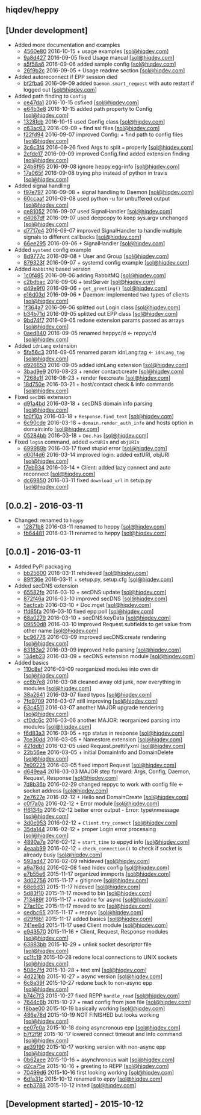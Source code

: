hiqdev/heppy
------------

## [Under development]

- Added more documentation and examples
    - [4560e80] 2016-10-15 + usage examples [sol@hiqdev.com]
    - [9a8d427] 2016-09-05 fixed Usage manual [sol@hiqdev.com]
    - [a5f58a6] 2016-09-06 added sample config [sol@hiqdev.com]
    - [26f9b2c] 2016-09-05 + Usage readme section [sol@hiqdev.com]
- Added autoreconnect if EPP session died
    - [bf2fba6] 2016-09-09 added `Daemon.smart_request` with auto restart if logged out [sol@hiqdev.com]
- Added path finding to `Config`
    - [ce47da1] 2016-10-15 csfixed [sol@hiqdev.com]
    - [e64b3e8] 2016-10-15 added path property to Config [sol@hiqdev.com]
    - [1328fcb] 2016-10-15 used Config class [sol@hiqdev.com]
    - [c63ac63] 2016-09-09 + find ssl files [sol@hiqdev.com]
    - [f22fd94] 2016-09-07 improved Config: + find path to config files [sol@hiqdev.com]
    - [3c6c3f4] 2016-09-26 fixed Args to split `=` properly [sol@hiqdev.com]
    - [2cfde17] 2016-09-09 improved Config.find added extension finding [sol@hiqdev.com]
    - [24b8f95] 2016-09-08 ignore heppy.egg-info [sol@hiqdev.com]
    - [17a065f] 2016-09-08 trying php instead of python in travis [sol@hiqdev.com]
- Added signal handling
    - [f97e797] 2016-09-08 + signal handling to Daemon [sol@hiqdev.com]
    - [60ccaaf] 2016-09-08 used python -u for unbuffered output [sol@hiqdev.com]
    - [ce81052] 2016-09-07 used SignalHandler [sol@hiqdev.com]
    - [d4067df] 2016-09-07 used deepcopy to keep sys.argv unchanged [sol@hiqdev.com]
    - [d7717e4] 2016-09-07 improved SignalHandler to handle multiple signals to different callbacks [sol@hiqdev.com]
    - [66ee295] 2016-09-06 + SignalHandler [sol@hiqdev.com]
- Added `systemd` config example
    - [8d9777c] 2016-09-08 + User and Group [sol@hiqdev.com]
    - [879323f] 2016-09-07 + systemd config example [sol@hiqdev.com]
- Added `RabbitMQ` based version
    - [1c0f485] 2016-09-06 adding RabbitMQ [sol@hiqdev.com]
    - [c2bdbac] 2016-09-06 + testServer [sol@hiqdev.com]
    - [d49e9f0] 2016-09-06 + `get_greeting()` [sol@hiqdev.com]
    - [e16d03d] 2016-09-06 * Daemon: implemented two types of clients [sol@hiqdev.com]
    - [1f364a7] 2016-09-06 splitted out Login class [sol@hiqdev.com]
    - [b34b71d] 2016-09-05 splitted out EPP class [sol@hiqdev.com]
    - [9bd74f7] 2016-09-05 redone extension params passed as arrays [sol@hiqdev.com]
    - [0aed840] 2016-09-05 renamed heppyc/d <- reppyc/d [sol@hiqdev.com]
- Added `idnLang` extension
    - [5fa56c3] 2016-09-05 renamed param idnLang:tag <- `idnLang_tag` [sol@hiqdev.com]
    - [d926653] 2016-09-05 added idnLang extension [sol@hiqdev.com]
    - [3bad9e9] 2016-08-23 + render contact:create [sol@hiqdev.com]
    - [7268e1f] 2016-08-23 + render fee:create [sol@hiqdev.com]
    - [18d750e] 2016-03-21 + host/contact check & info commands [sol@hiqdev.com]
- Fixed `secDNS` extension
    - [d91a4bd] 2016-03-18 + secDNS domain info parsing [sol@hiqdev.com]
    - [fc0f10a] 2016-03-18 + `Response.find_text` [sol@hiqdev.com]
    - [6c90cde] 2016-03-18 + `domain.render_auth_info` and hosts option in domain:info [sol@hiqdev.com]
    - [05284bb] 2016-03-18 + `Doc.has` [sol@hiqdev.com]
- Fixed `login` command, added `extURIs` and `objURIs`
    - [699989b] 2016-03-17 fixed stupid error [sol@hiqdev.com]
    - [d00f4d6] 2016-03-14 improved login: added extURI, objURI [sol@hiqdev.com]
    - [f7eb934] 2016-03-14 * Client: added lazy connect and auto reconnect [sol@hiqdev.com]
    - [dc69850] 2016-03-11 fixed `download_url` in setup.py [sol@hiqdev.com]

## [0.0.2] - 2016-03-11

- Changed: renamed to `heppy`
    - [12871b8] 2016-03-11 renamed to heppy [sol@hiqdev.com]
    - [fb64481] 2016-03-11 renamed to heppy [sol@hiqdev.com]

## [0.0.1] - 2016-03-11

- Added PyPI packaging
    - [bb25600] 2016-03-11 rehideved [sol@hiqdev.com]
    - [89ff36e] 2016-03-11 + setup.py, setup.cfg [sol@hiqdev.com]
- Added secDNS extension
    - [65582fe] 2016-03-10 + secDNS:update [sol@hiqdev.com]
    - [872f46a] 2016-03-10 improved secDNS [sol@hiqdev.com]
    - [5acfcab] 2016-03-10 + Doc.mget [sol@hiqdev.com]
    - [ffd65fa] 2016-03-10 fixed epp:poll [sol@hiqdev.com]
    - [68a0279] 2016-03-10 + secDNS:keyData [sol@hiqdev.com]
    - [09550d8] 2016-03-10 improved Request.subfields to get value from other name [sol@hiqdev.com]
    - [bc96776] 2016-03-09 improved secDNS:create rendering [sol@hiqdev.com]
    - [83183a2] 2016-03-09 improved hello parsing [sol@hiqdev.com]
    - [134eb23] 2016-03-09 + secDNS extension module [sol@hiqdev.com]
- Added basics
    - [110c8ef] 2016-03-09 reorganized modules into own dir [sol@hiqdev.com]
    - [cc6b7e8] 2016-03-08 cleaned away old junk, now everything in modules [sol@hiqdev.com]
    - [38a2641] 2016-03-07 fixed typos [sol@hiqdev.com]
    - [7fd9709] 2016-03-07 still improving [sol@hiqdev.com]
    - [63c4511] 2016-03-07 another MAJOR upgrade rendering [sol@hiqdev.com]
    - [cf0dc6c] 2016-03-06 another MAJOR: reorganized parsing into modules [sol@hiqdev.com]
    - [f6d83a3] 2016-03-05 + rgp status in response [sol@hiqdev.com]
    - [7ce30dd] 2016-03-05 + Namestore extension [sol@hiqdev.com]
    - [421ddb1] 2016-03-05 used Request.prettifyxml [sol@hiqdev.com]
    - [22b56ee] 2016-03-05 + initial DomainInfo and DomainDelete [sol@hiqdev.com]
    - [7e09225] 2016-03-05 fixed import Request [sol@hiqdev.com]
    - [d649ea4] 2016-03-03 MAJOR step forward: Args, Config, Daemon, Request, Response [sol@hiqdev.com]
    - [7d8b36b] 2016-02-29 changed reppyc to work with config file <- socket address [sol@hiqdev.com]
    - [2e7627e] 2016-02-12 + Hello and DomainCreate [sol@hiqdev.com]
    - [c0f7a0a] 2016-02-12 + Error module [sol@hiqdev.com]
    - [ff6134b] 2016-02-12 better error output - Error: type\nmessage [sol@hiqdev.com]
    - [3d0e953] 2016-02-12 + `Client.try_connect` [sol@hiqdev.com]
    - [35da144] 2016-02-12 + proper Login error processing [sol@hiqdev.com]
    - [4890a7e] 2016-02-12 + `start_time` to eppyd info [sol@hiqdev.com]
    - [4eaab99] 2016-02-12 + `check_connection()` to check if socket is already busy [sol@hiqdev.com]
    - [593ad47] 2016-02-09 rehideved [sol@hiqdev.com]
    - [a9a78dd] 2016-02-08 fixed hidev config [sol@hiqdev.com]
    - [e7b55e6] 2015-11-17 organized immports [sol@hiqdev.com]
    - [3d02756] 2015-11-17 + gitignore [sol@hiqdev.com]
    - [68e6d31] 2015-11-17 hideved [sol@hiqdev.com]
    - [5d83f10] 2015-11-17 moved to bin [sol@hiqdev.com]
    - [713489f] 2015-11-17 + readme for async [sol@hiqdev.com]
    - [27ac10c] 2015-11-17 moved to src [sol@hiqdev.com]
    - [cedbc65] 2015-11-17 + reppyc [sol@hiqdev.com]
    - [d29f6b1] 2015-11-17 added basics [sol@hiqdev.com]
    - [741ee8d] 2015-11-17 used Client module [sol@hiqdev.com]
    - [e943570] 2015-11-16 + Client, Request, Response modules [sol@hiqdev.com]
    - [63883bb] 2015-10-29 + unlink socket descriptor file [sol@hiqdev.com]
    - [cc1fc19] 2015-10-28 redone local connections to UNIX sockets [sol@hiqdev.com]
    - [508c7fd] 2015-10-28 + text xml [sol@hiqdev.com]
    - [4d221bb] 2015-10-27 + async version [sol@hiqdev.com]
    - [6c8a39f] 2015-10-27 redone back to non-async epp [sol@hiqdev.com]
    - [b74c7f3] 2015-10-27 fixed REPP `handle_read` [sol@hiqdev.com]
    - [7644c6b] 2015-10-27 + read config from json file [sol@hiqdev.com]
    - [f8bae00] 2015-10-19 basically working [sol@hiqdev.com]
    - [486e78d] 2015-10-19 NOT FINISHED but looks working [sol@hiqdev.com]
    - [ee07c0a] 2015-10-18 doing asyncronous epp [sol@hiqdev.com]
    - [b7f2f9f] 2015-10-17 lowered connect timeout and info command [sol@hiqdev.com]
    - [ae39190] 2015-10-17 working version with non-async epp [sol@hiqdev.com]
    - [0b62aee] 2015-10-16 + asynchronous wait [sol@hiqdev.com]
    - [d2ca75e] 2015-10-16 + greeting to REPP [sol@hiqdev.com]
    - [70499d6] 2015-10-16 first looking working [sol@hiqdev.com]
    - [6dfa31c] 2015-10-12 renamed to eppy [sol@hiqdev.com]
    - [ecb3788] 2015-10-12 inited [sol@hiqdev.com]

## [Development started] - 2015-10-12

[d91a4bd]: https://github.com/hiqdev/heppy/commit/d91a4bd
[fc0f10a]: https://github.com/hiqdev/heppy/commit/fc0f10a
[6c90cde]: https://github.com/hiqdev/heppy/commit/6c90cde
[05284bb]: https://github.com/hiqdev/heppy/commit/05284bb
[699989b]: https://github.com/hiqdev/heppy/commit/699989b
[d00f4d6]: https://github.com/hiqdev/heppy/commit/d00f4d6
[f7eb934]: https://github.com/hiqdev/heppy/commit/f7eb934
[dc69850]: https://github.com/hiqdev/heppy/commit/dc69850
[12871b8]: https://github.com/hiqdev/heppy/commit/12871b8
[fb64481]: https://github.com/hiqdev/heppy/commit/fb64481
[bb25600]: https://github.com/hiqdev/heppy/commit/bb25600
[89ff36e]: https://github.com/hiqdev/heppy/commit/89ff36e
[65582fe]: https://github.com/hiqdev/heppy/commit/65582fe
[872f46a]: https://github.com/hiqdev/heppy/commit/872f46a
[5acfcab]: https://github.com/hiqdev/heppy/commit/5acfcab
[ffd65fa]: https://github.com/hiqdev/heppy/commit/ffd65fa
[68a0279]: https://github.com/hiqdev/heppy/commit/68a0279
[09550d8]: https://github.com/hiqdev/heppy/commit/09550d8
[bc96776]: https://github.com/hiqdev/heppy/commit/bc96776
[83183a2]: https://github.com/hiqdev/heppy/commit/83183a2
[134eb23]: https://github.com/hiqdev/heppy/commit/134eb23
[110c8ef]: https://github.com/hiqdev/heppy/commit/110c8ef
[cc6b7e8]: https://github.com/hiqdev/heppy/commit/cc6b7e8
[38a2641]: https://github.com/hiqdev/heppy/commit/38a2641
[7fd9709]: https://github.com/hiqdev/heppy/commit/7fd9709
[63c4511]: https://github.com/hiqdev/heppy/commit/63c4511
[cf0dc6c]: https://github.com/hiqdev/heppy/commit/cf0dc6c
[f6d83a3]: https://github.com/hiqdev/heppy/commit/f6d83a3
[7ce30dd]: https://github.com/hiqdev/heppy/commit/7ce30dd
[421ddb1]: https://github.com/hiqdev/heppy/commit/421ddb1
[22b56ee]: https://github.com/hiqdev/heppy/commit/22b56ee
[7e09225]: https://github.com/hiqdev/heppy/commit/7e09225
[d649ea4]: https://github.com/hiqdev/heppy/commit/d649ea4
[7d8b36b]: https://github.com/hiqdev/heppy/commit/7d8b36b
[2e7627e]: https://github.com/hiqdev/heppy/commit/2e7627e
[c0f7a0a]: https://github.com/hiqdev/heppy/commit/c0f7a0a
[ff6134b]: https://github.com/hiqdev/heppy/commit/ff6134b
[3d0e953]: https://github.com/hiqdev/heppy/commit/3d0e953
[35da144]: https://github.com/hiqdev/heppy/commit/35da144
[4890a7e]: https://github.com/hiqdev/heppy/commit/4890a7e
[4eaab99]: https://github.com/hiqdev/heppy/commit/4eaab99
[593ad47]: https://github.com/hiqdev/heppy/commit/593ad47
[a9a78dd]: https://github.com/hiqdev/heppy/commit/a9a78dd
[e7b55e6]: https://github.com/hiqdev/heppy/commit/e7b55e6
[3d02756]: https://github.com/hiqdev/heppy/commit/3d02756
[68e6d31]: https://github.com/hiqdev/heppy/commit/68e6d31
[5d83f10]: https://github.com/hiqdev/heppy/commit/5d83f10
[713489f]: https://github.com/hiqdev/heppy/commit/713489f
[27ac10c]: https://github.com/hiqdev/heppy/commit/27ac10c
[cedbc65]: https://github.com/hiqdev/heppy/commit/cedbc65
[d29f6b1]: https://github.com/hiqdev/heppy/commit/d29f6b1
[741ee8d]: https://github.com/hiqdev/heppy/commit/741ee8d
[e943570]: https://github.com/hiqdev/heppy/commit/e943570
[63883bb]: https://github.com/hiqdev/heppy/commit/63883bb
[cc1fc19]: https://github.com/hiqdev/heppy/commit/cc1fc19
[508c7fd]: https://github.com/hiqdev/heppy/commit/508c7fd
[4d221bb]: https://github.com/hiqdev/heppy/commit/4d221bb
[6c8a39f]: https://github.com/hiqdev/heppy/commit/6c8a39f
[b74c7f3]: https://github.com/hiqdev/heppy/commit/b74c7f3
[7644c6b]: https://github.com/hiqdev/heppy/commit/7644c6b
[f8bae00]: https://github.com/hiqdev/heppy/commit/f8bae00
[486e78d]: https://github.com/hiqdev/heppy/commit/486e78d
[ee07c0a]: https://github.com/hiqdev/heppy/commit/ee07c0a
[b7f2f9f]: https://github.com/hiqdev/heppy/commit/b7f2f9f
[ae39190]: https://github.com/hiqdev/heppy/commit/ae39190
[0b62aee]: https://github.com/hiqdev/heppy/commit/0b62aee
[d2ca75e]: https://github.com/hiqdev/heppy/commit/d2ca75e
[70499d6]: https://github.com/hiqdev/heppy/commit/70499d6
[6dfa31c]: https://github.com/hiqdev/heppy/commit/6dfa31c
[ecb3788]: https://github.com/hiqdev/heppy/commit/ecb3788
[ce47da1]: https://github.com/hiqdev/heppy/commit/ce47da1
[4560e80]: https://github.com/hiqdev/heppy/commit/4560e80
[e64b3e8]: https://github.com/hiqdev/heppy/commit/e64b3e8
[1328fcb]: https://github.com/hiqdev/heppy/commit/1328fcb
[3c6c3f4]: https://github.com/hiqdev/heppy/commit/3c6c3f4
[bf2fba6]: https://github.com/hiqdev/heppy/commit/bf2fba6
[2cfde17]: https://github.com/hiqdev/heppy/commit/2cfde17
[c63ac63]: https://github.com/hiqdev/heppy/commit/c63ac63
[24b8f95]: https://github.com/hiqdev/heppy/commit/24b8f95
[17a065f]: https://github.com/hiqdev/heppy/commit/17a065f
[f97e797]: https://github.com/hiqdev/heppy/commit/f97e797
[8d9777c]: https://github.com/hiqdev/heppy/commit/8d9777c
[60ccaaf]: https://github.com/hiqdev/heppy/commit/60ccaaf
[ce81052]: https://github.com/hiqdev/heppy/commit/ce81052
[d4067df]: https://github.com/hiqdev/heppy/commit/d4067df
[f22fd94]: https://github.com/hiqdev/heppy/commit/f22fd94
[d7717e4]: https://github.com/hiqdev/heppy/commit/d7717e4
[879323f]: https://github.com/hiqdev/heppy/commit/879323f
[66ee295]: https://github.com/hiqdev/heppy/commit/66ee295
[c2bdbac]: https://github.com/hiqdev/heppy/commit/c2bdbac
[a5f58a6]: https://github.com/hiqdev/heppy/commit/a5f58a6
[1c0f485]: https://github.com/hiqdev/heppy/commit/1c0f485
[d49e9f0]: https://github.com/hiqdev/heppy/commit/d49e9f0
[e16d03d]: https://github.com/hiqdev/heppy/commit/e16d03d
[1f364a7]: https://github.com/hiqdev/heppy/commit/1f364a7
[b34b71d]: https://github.com/hiqdev/heppy/commit/b34b71d
[9a8d427]: https://github.com/hiqdev/heppy/commit/9a8d427
[9bd74f7]: https://github.com/hiqdev/heppy/commit/9bd74f7
[26f9b2c]: https://github.com/hiqdev/heppy/commit/26f9b2c
[0aed840]: https://github.com/hiqdev/heppy/commit/0aed840
[5fa56c3]: https://github.com/hiqdev/heppy/commit/5fa56c3
[d926653]: https://github.com/hiqdev/heppy/commit/d926653
[3bad9e9]: https://github.com/hiqdev/heppy/commit/3bad9e9
[7268e1f]: https://github.com/hiqdev/heppy/commit/7268e1f
[18d750e]: https://github.com/hiqdev/heppy/commit/18d750e
